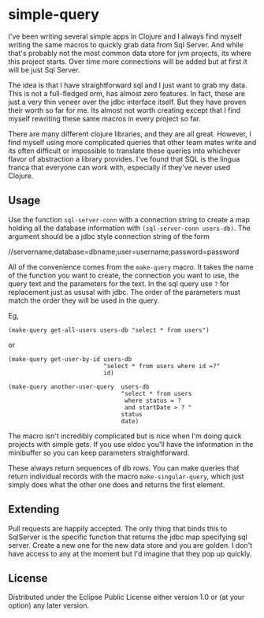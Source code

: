 # simple-query

I've been writing several simple apps in Clojure and I always find
myself writing the same macros to quickly grab data from Sql
Server. And while that's probably not the most common data store for
jvm projects, its where this project starts. Over time more
connections will be added but at first it will be just Sql Server.

The idea is that I have straightforward sql and I just want to grab my
data. This is not a full-fledged orm, has almost zero features. In
fact, these are just a very thin veneer over the jdbc interface
itself. But they have proven their worth so far for me. Its almost not
worth creating except that I find myself rewriting these same macros
in every project so far.

There are many different clojure libraries, and they are all
great. However, I find myself using more complicated queries that
other team mates write and its often difficult or impossible to
translate these queries into whichever flavor of abstraction a library
provides. I've found that SQL is the lingua franca that everyone can
work with, especially if they've never used Clojure.

## Usage

Use the function `sql-server-conn` with a connection string to create
a map holding all the database information with `(sql-server-conn
users-db)`. The argument should be a jdbc style connection string of
the form

//servername;database=dbname;user=username;password=password

All of the convenience comes from the `make-query` macro. It takes the
name of the function you want to create, the connection you want to
use, the query text and the parameters for the text. In the sql query
use `?` for replacement just as ususal with jdbc. The order of the
parameters must match the order they will be used in the query.

Eg,

    (make-query get-all-users users-db "select * from users")

or

    (make-query get-user-by-id users-db
                               "select * from users where id =?"
                               id)

    (make-query another-user-query  users-db
                                    "select * from users
                                     where status = ?
                                     and startDate > ? "
                                    status
                                    date)

The macro isn't incredibly complicated but is nice when I'm
doing quick projects with simple gets. If you use eldoc you'll have
the information in the minibuffer so you can keep parameters
straightforward.

These always return sequences of db rows. You can make queries that
return individual records with the macro `make-singular-query`, which
just simply does what the other one does and returns the first element.


## Extending

Pull requests are happily accepted. The only thing that binds this to
SqlServer is the specific function that returns the jdbc map
specifying sql server. Create a new one for the new data store and you
are golden. I don't have access to any at the moment but I'd imagine
that they pop up quickly.

## License

Distributed under the Eclipse Public License either version 1.0 or (at
your option) any later version.
